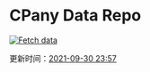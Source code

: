# CPany Data Repo

[![Fetch data](https://github.com/yjl9903/CPany/actions/workflows/fetch.yml/badge.svg)](https://github.com/yjl9903/CPany/actions/workflows/fetch.yml)

<!-- START_SECTION: update_time -->
更新时间：[2021-09-30 23:57](https://www.timeanddate.com/worldclock/fixedtime.html?msg=Fetch+data&iso=20210930T235713&p1=237)
<!-- END_SECTION: update_time -->
